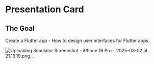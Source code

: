 # Presentation Card

## The Goal

Create a Flutter app - How to design user interfaces for Flutter apps.

![Uploading Simulator Screenshot - iPhone 16 Pro - 2025-03-02 at 21.19.19.png…]()
